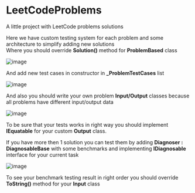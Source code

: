 # LeetCodeProblems  
  
A little project with LeetCode problems solutions  
  
Here we have custom testing system for each problem and some architecture to simplify adding new solutions  
Where you should override <b>Solution()</b> method for <b>ProblemBased</b> class  
  
![image](https://user-images.githubusercontent.com/65999338/220156955-f82065cb-8c5b-44b2-b9eb-4eb565d96965.png)  
  
   
And add new test cases in constructor in <b>_ProblemTestCases</b> list  
  
![image](https://user-images.githubusercontent.com/65999338/220157119-fae34f85-9d4b-4c7b-8171-25c7272f737e.png)  
   
   
And also you should write your own problem <b>Input/Output</b> classes because all problems have different input/output data  
   
![image](https://user-images.githubusercontent.com/65999338/220447316-e4e08611-83b0-4c75-9b36-98dae8ba1cf4.png)
    
    
To be sure that your tests works in right way you should implement<b> IEquatable<Output></b> for your custom <b>Output</b> class.  

If you have more then 1 solution you can test them by adding <b>Diagnoser : DiagnosableBase<Diagnoser></b> with some benchmarks 
and implementing <b>IDiagnosable</b> interface for your current task  
   
![image](https://user-images.githubusercontent.com/65999338/220447089-116cc8e2-7a8a-4a48-8fb3-861b4f8e13b2.png)

To see your benchmark testing result in right order you should override <b>ToString()</b> method for your <b>Input</b> class
   
